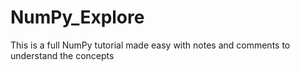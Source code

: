 # NumPy_Explore
This is a full NumPy tutorial made easy with notes and comments to understand the concepts
